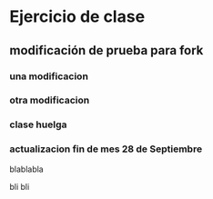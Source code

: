 # Ejercicio de clase

## modificación de prueba para fork

### una modificacion

### otra modificacion

### clase huelga

### actualizacion fin de mes 28 de Septiembre


blablabla

bli bli
